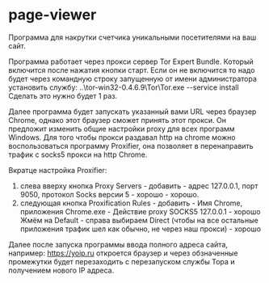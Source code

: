 # page-viewer

Программа для накрутки счетчика уникальными посетителями на ваш сайт.

Программа работает через прокси сервер Tor Expert Bundle.
Который включится после нажатия кнопки старт. Если он не включится то надо будет через командную строку запущенную от имени администратора установить службу:
..\tor-win32-0.4.6.9\Tor\Tor.exe --service install
Сделать это нужно будет 1 раз.

Далее программа будет запускать указанный вами URL через браузер Chrome, однако этот браузер сможет принять этот прокси. Он предложит изменить общие настройки proxy для всех программ Windows. Для того чтобы прокси раздавал http на chrome можно воспользоваться программу Proxifier, она позволяет в перенаправить трафик с socks5 прокси на http Chrome.

Вкратце настройка Proxifier:
1) слева вверху кнопка Proxy Servers - добавить - адрес 127.0.0.1, порт 9050, протокол Socks версии 5 - хорошо - хорошо.
2) следующая кнопка Proxification Rules - добавить - Имя Chrome, приложения Chrome.exe - Действие proxy SOCKS5 127.0.0.1 - хорошо
Жмём на Default - cправа выбираем Direct (чтобы на все остальные приложения трафик шел как обычно, не через наш прокси) - хорошо

Далее после запуска программы ввода полного адреса сайта, например: https://yoip.ru
откроется браузер и через обзначенные промежутки будет перезаходить с перезапуском службы Тора и получением нового IP адреса.